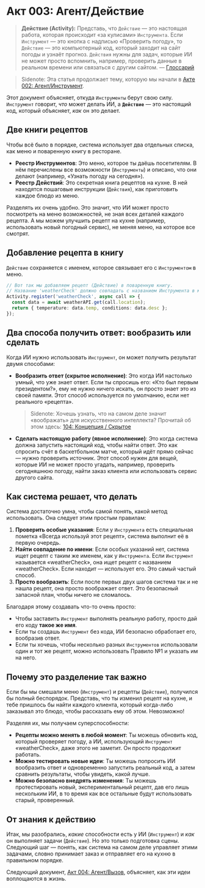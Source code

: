 # Акт 003: Агент/Действие

> **Действие (Activity):** Представь, что `Действие` — это настоящая работа, которая происходит «за кулисами» `Инструмента`. Если `Инструмент` — это кнопка с надписью «Проверить погоду», то `Действие` — это компьютерный код, который заходит на сайт погоды и узнаёт прогноз. `Действия` нужны для задач, которые ИИ не может просто вспомнить, например, проверить данные в реальном времени или связаться с другим сайтом. — [Глоссарий](./000_glossary.md)

>Sidenote: Эта статья продолжает тему, которую мы начали в [Акте 002: Агент/Инструмент](./002_agent_tool.md).

Этот документ объясняет, откуда `Инструменты` берут свою силу. `Инструмент` говорит, *что* может делать ИИ, а **`Действие`** — это настоящий код, который объясняет, *как* он это делает.

## Две книги рецептов

Чтобы всё было в порядке, система использует два отдельных списка, как меню и поваренную книгу в ресторане.

- **Реестр Инструментов**: Это меню, которое ты даёшь посетителям. В нём перечислены все возможности (`Инструменты`) и описано, что они делают (например, «Узнать погоду на сегодня»).
- **Реестр Действий**: Это секретная книга рецептов на кухне. В ней находятся пошаговые инструкции (`Действия`), как приготовить каждое блюдо из меню.

Разделять их очень удобно. Это значит, что ИИ может просто посмотреть на меню возможностей, не зная всех деталей каждого рецепта. А мы можем улучшить рецепт на кухне (например, использовать новый погодный сервис), не меняя меню, на которое все смотрят.

## Добавление рецепта в книгу

`Действие` сохраняется с именем, которое связывает его с `Инструментом` в меню.

```typescript
// Вот так мы добавляем рецепт (Действие) в поваренную книгу.
// Название 'weatherCheck' должно совпадать с названием Инструмента в меню.
Activity.register('weatherCheck', async call => {
  const data = await weatherAPI.get(call.location);
  return { temperature: data.temp, conditions: data.desc };
});
```

## Два способа получить ответ: вообразить или сделать

Когда ИИ нужно использовать `Инструмент`, он может получить результат двумя способами:

- **Вообразить ответ (скрытое исполнение)**: Это когда ИИ настолько умный, что уже знает ответ. Если ты спросишь его: «Кто был первым президентом?», ему не нужно ничего искать, он просто знает это из своей памяти. Этот способ используется по умолчанию, если нет реального «рецепта».
  >Sidenote: Хочешь узнать, что на самом деле значит «воображать» для искусственного интеллекта? Прочитай об этом здесь: [104: Концепция / Скрытое](./104_concept_latent.md)
- **Сделать настоящую работу (явное исполнение)**: Это когда система должна запустить настоящий код, чтобы найти ответ. Это как спросить счёт в баскетбольном матче, который идёт прямо сейчас — нужно проверить источник. Этот способ нужен для вещей, которые ИИ не может просто угадать, например, проверить сегодняшнюю погоду, найти заказ клиента или использовать сервис другого сайта.

## Как система решает, что делать

Система достаточно умна, чтобы самой понять, какой метод использовать. Она следует этим простым правилам:

1.  **Проверить особые указания**: Если у `Инструмента` есть специальная пометка «Всегда используй этот рецепт», система выполнит её в первую очередь.
2.  **Найти совпадение по имени**: Если особых указаний нет, система ищет рецепт с таким же именем, как у `Инструмента`. Если `Инструмент` называется «weatherCheck», она ищет рецепт с названием «weatherCheck». Если находит — использует его. Это самый частый способ.
3.  **Просто вообразить**: Если после первых двух шагов система так и не нашла рецепт, она просто воображает ответ. Это безопасный запасной план, чтобы ничего не сломалось.

Благодаря этому создавать что-то очень просто:

- Чтобы заставить `Инструмент` выполнять реальную работу, просто дай его коду **такое же имя**.
- Если ты создашь `Инструмент` без кода, ИИ безопасно обработает его, вообразив ответ.
- Если ты хочешь, чтобы несколько разных `Инструментов` использовали один и тот же рецепт, можно использовать Правило №1 и указать им на него.

## Почему это разделение так важно

Если бы мы смешали меню (`Инструмент`) и рецепты (`Действие`), получился бы полный беспорядок. Представь, что ты изменил рецепт на кухне, и тебе пришлось бы найти каждого клиента, который когда-либо заказывал это блюдо, чтобы рассказать ему об этом. Невозможно!

Разделяя их, мы получаем суперспособности:

- **Рецепты можно менять в любой момент**: Ты можешь обновить код, который проверяет погоду, а ИИ, использующий `Инструмент` «weatherCheck», даже этого не заметит. Он просто продолжит работать.
- **Можно тестировать новые идеи**: Ты можешь попросить ИИ вообразить ответ и одновременно запустить реальный код, а затем сравнить результаты, чтобы увидеть, какой лучше.
- **Можно безопасно внедрять изменения**: Ты можешь протестировать новый, экспериментальный рецепт, дав его лишь нескольким ИИ, в то время как все остальные будут использовать старый, проверенный.

## От знания к действию

Итак, мы разобрались, *какие* способности есть у ИИ (`Инструмент`) и *как* он выполняет задачи (`Действие`). Но это только подготовка сцены. Следующий шаг — понять, как система на самом деле управляет этими задачами, словно принимает заказ и отправляет его на кухню в правильном порядке.

Следующий документ, [Акт 004: Агент/Вызов](./004_agent_call.md), объясняет, как эти идеи воплощаются в жизнь.
